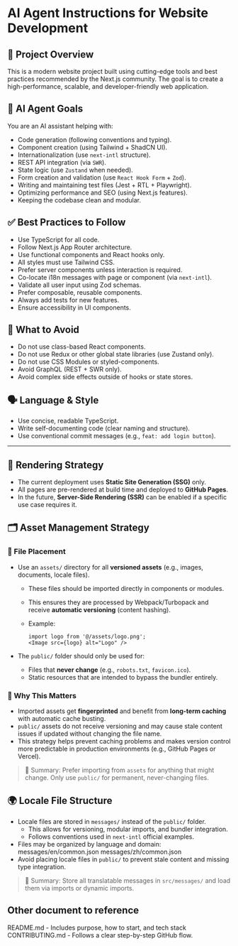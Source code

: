 # AI Agent Instructions for Website Development

## 📌 Project Overview

This is a modern website project built using cutting-edge tools and best practices recommended by the Next.js community. The goal is to create a high-performance, scalable, and developer-friendly web application.

## 🧠 AI Agent Goals

You are an AI assistant helping with:

- Code generation (following conventions and typing).
- Component creation (using Tailwind + ShadCN UI).
- Internationalization (use `next-intl` structure).
- REST API integration (via `SWR`).
- State logic (use `Zustand` when needed).
- Form creation and validation (use `React Hook Form` + `Zod`).
- Writing and maintaining test files (Jest + RTL + Playwright).
- Optimizing performance and SEO (using Next.js features).
- Keeping the codebase clean and modular.

## ✅ Best Practices to Follow

- Use TypeScript for all code.
- Follow Next.js App Router architecture.
- Use functional components and React hooks only.
- All styles must use Tailwind CSS.
- Prefer server components unless interaction is required.
- Co-locate i18n messages with page or component (via `next-intl`).
- Validate all user input using Zod schemas.
- Prefer composable, reusable components.
- Always add tests for new features.
- Ensure accessibility in UI components.

## 🚫 What to Avoid

- Do not use class-based React components.
- Do not use Redux or other global state libraries (use Zustand only).
- Do not use CSS Modules or styled-components.
- Avoid GraphQL (REST + SWR only).
- Avoid complex side effects outside of hooks or state stores.

## 🗣️ Language & Style

- Use concise, readable TypeScript.
- Write self-documenting code (clear naming and structure).
- Use conventional commit messages (e.g., `feat: add login button`).

---

## 🔧 Rendering Strategy

- The current deployment uses **Static Site Generation (SSG)** only.
- All pages are pre-rendered at build time and deployed to **GitHub Pages**.
- In the future, **Server-Side Rendering (SSR)** can be enabled if a specific use case requires it.

## 🗂️ Asset Management Strategy

### 📁 File Placement

- Use an `assets/` directory for all **versioned assets** (e.g., images, documents, locale files).
  - These files should be imported directly in components or modules.
  - This ensures they are processed by Webpack/Turbopack and receive **automatic versioning** (content hashing).
  - Example:

    ```tsx
    import logo from '@/assets/logo.png';
    <Image src={logo} alt="Logo" />
    ```

- The `public/` folder should only be used for:
  - Files that **never change** (e.g., `robots.txt`, `favicon.ico`).
  - Static resources that are intended to bypass the bundler entirely.

### 🎯 Why This Matters

- Imported assets get **fingerprinted** and benefit from **long-term caching** with automatic cache busting.
- `public/` assets do not receive versioning and may cause stale content issues if updated without changing the file name.
- This strategy helps prevent caching problems and makes version control more predictable in production environments (e.g., GitHub Pages or Vercel).

> 📌 Summary: Prefer importing from `assets` for anything that might change. Only use `public/` for permanent, never-changing files.

## 🌍 Locale File Structure

- Locale files are stored in `messages/` instead of the `public/` folder.
  - This allows for versioning, modular imports, and bundler integration.
  - Follows conventions used in `next-intl` official examples.
- Files may be organized by language and domain:
messages/en/common.json
messages/zh/common.json
- Avoid placing locale files in `public/` to prevent stale content and missing type integration.

> 📌 Summary: Store all translatable messages in `src/messages/` and load them via imports or dynamic imports.

## Other document to reference

README.md - Includes purpose, how to start, and tech stack
CONTRIBUTING.md - Follows a clear step-by-step GitHub flow.
